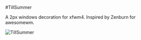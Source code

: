 #TillSummer

A 2px windows decoration for xfwm4. Inspired by Zenburn for awesomewm.

![TillSummer](http://gniii.org/file/2013-05-25-140352_939x514_scrot.png)
